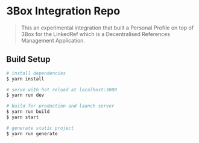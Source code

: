 # 3Box Integration Repo

> This an experimental integration that built a Personal Profile on top of 3Box for the LinkedRef which is a Decentralised References Management Application.

## Build Setup

``` bash
# install dependencies
$ yarn install

# serve with hot reload at localhost:3000
$ yarn run dev

# build for production and launch server
$ yarn run build
$ yarn start

# generate static project
$ yarn run generate
```

